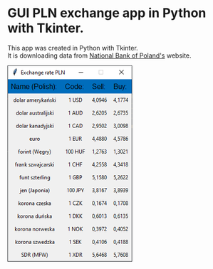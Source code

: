 # GUI PLN exchange app in Python with Tkinter.
This app was created in Python with Tkinter.  
It is downloading data from [National Bank of Poland's](https://www.nbp.pl/home.aspx?f=/kursy/kursyc.html) website.  
  
![](images/app.png)
